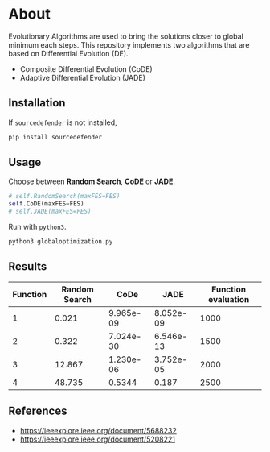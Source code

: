 # About
Evolutionary Algorithms are used to bring the solutions closer to global minimum each steps. This repository implements two algorithms that are based on Differential Evolution (DE).
- Composite Differential Evolution (CoDE)
- Adaptive Differential Evolution (JADE)

## Installation
If `sourcedefender` is not installed,
```bash
pip install sourcedefender
```

## Usage
Choose between **Random Search**, **CoDE** or **JADE**.
```python
# self.RandomSearch(maxFES=FES)
self.CoDE(maxFES=FES)
# self.JADE(maxFES=FES)
```
Run with `python3`.
```bash
python3 globaloptimization.py
```

## Results
| Function | Random Search |   CoDe    |    JADE   | Function evaluation |
|----------|---------------|-----------|-----------|---------------------|
|     1    |      0.021    | 9.965e-09 | 8.052e-09 |        1000         | 
|     2    |      0.322    | 7.024e-30 | 6.546e-13 |        1500         | 
|     3    |     12.867    | 1.230e-06 | 3.752e-05 |        2000         | 
|     4    |     48.735    |    0.5344 |     0.187 |        2500         |

## References
- https://ieeexplore.ieee.org/document/5688232
- https://ieeexplore.ieee.org/document/5208221